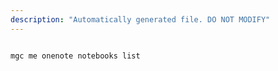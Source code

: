 ```yaml
---
description: "Automatically generated file. DO NOT MODIFY"
---
```


```cli

mgc me onenote notebooks list

```
